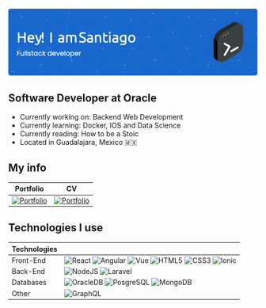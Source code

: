 ![!Header](https://github.com/santiagoars/assets/blob/main/github-header-image.png)

## Software Developer at Oracle
- Currently working on: Backend Web Development
- Currently learning: Docker, IOS and Data Science
- Currently reading: How to be a Stoic
- Located in Guadalajara, Mexico 🇲🇽

## My info

| Portfolio | CV |
| ----------- | ----------- |
| <a href="https://grupoargon.dev/" rel="Portfolio">![Portfolio](https://img.icons8.com/?size=128&id=WyZp1aDIiQnZ&format=png)</a> | <a href="https://github.com/santiagoars/Files/blob/main/Santiago_Aragon_CV%20(1).pdf" target="_blank" >![Portfolio](https://img.icons8.com/?size=128&id=WEpZ7fWxXL7E&format=png)</a> |

## Technologies I use

|  Technologies |   |
|---------------|---|
| Front-End     | ![React](https://img.icons8.com/?size=64&id=NfbyHexzVEDk&format=png) ![Angular](https://img.icons8.com/?size=64&id=71257&format=png) ![Vue](https://img.icons8.com/?size=64&id=rY6agKizO9eb&format=png) ![HTML5](https://img.icons8.com/?size=64&id=EAUyKy3IwmqM&format=png) ![CSS3](https://img.icons8.com/?size=64&id=21278&format=png) ![Ionic](https://img.icons8.com/?size=64&id=nUFOCFvI5eIk&format=png)  |
| Back-End      | ![NodeJS](https://img.icons8.com/?size=64&id=54087&format=png) ![Laravel](https://img.icons8.com/?size=64&id=lRjcvhvtR81o&format=png)    |
| Databases        | ![OracleDB](https://img.icons8.com/?size=64&id=39913&format=png) ![PosgreSQL](https://img.icons8.com/?size=64&id=38561&format=png) ![MongoDB](https://img.icons8.com/?size=64&id=74402&format=png)   |
| Other            |  ![GraphQL](https://img.icons8.com/?size=64&id=zdI5E8moxhs-&format=png)   |

